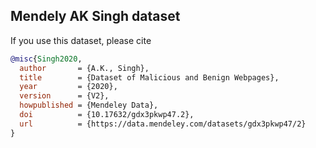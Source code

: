 ## Mendely AK Singh dataset

If you use this dataset, please cite 

```bibtex
@misc{Singh2020,
  author       = {A.K., Singh},
  title        = {Dataset of Malicious and Benign Webpages},
  year         = {2020},
  version      = {V2},
  howpublished = {Mendeley Data},
  doi          = {10.17632/gdx3pkwp47.2},
  url          = {https://data.mendeley.com/datasets/gdx3pkwp47/2}
}
```
